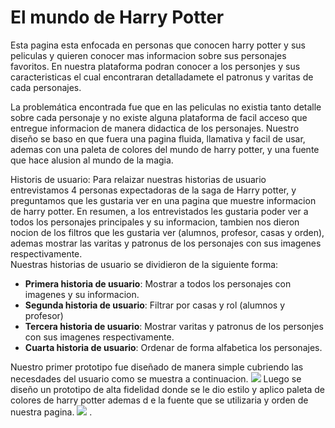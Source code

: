 # El mundo de Harry Potter 

Esta pagina esta enfocada en personas que conocen harry potter y sus peliculas y quieren conocer mas informacion sobre sus personajes favoritos. En nuestra plataforma podran conocer a los personjes y sus caracteristicas el cual encontraran detalladamete el patronus y varitas de cada personajes.

La problemática encontrada fue que en las peliculas no existia tanto detalle sobre cada personaje y no existe alguna plataforma de facil acceso que entregue informacion de manera didactica de los personajes. 
Nuestro diseño se baso en que fuera una pagina fluida, llamativa y facil de usar, ademas con una paleta de colores del mundo de harry potter, y una fuente que hace alusion al mundo de la magia. 

Historis de usuario:
Para relaizar nuestras historias de usuario entrevistamos 4 personas expectadoras de la saga de Harry potter, y preguntamos que les gustaria ver en una pagina que muestre informacion de harry potter. En resumen, a los entrevistados les gustaria poder ver a todos los personajes principales y su informacion, tambien nos dieron nocion de los filtros  que les gustaria ver (alumnos, profesor, casas y orden), ademas mostrar las varitas y patronus de los personajes con sus imagenes respectivamente.   
Nuestras historias de usuario  se dividieron de la siguiente forma:
- **Primera historia de usuario**: Mostrar a todos los personajes con imagenes y su informacion.
- **Segunda historia de usuario**: Filtrar por casas y rol (alumnos y profesor)
- **Tercera historia de usuario**: Mostrar varitas y patronus de los personjes con sus imagenes respectivamente.
- **Cuarta historia de usuario**: Ordenar de forma alfabetica los personajes.

Nuestro primer prototipo fue diseñado de manera simple cubriendo las necesdades del usuario como se muestra a continuacion.
<img src="https://i.ibb.co/LPT7Y8w/Prototipo1.png">
Luego se diseño un prototipo de alta fidelidad donde se le dio estilo y aplico paleta de colores de harry potter ademas d e la fuente que se utilizaria y orden de nuestra pagina.
<img src="https://i.ibb.co/mD7j2HY/Prototipo-Alta-Fidelidad.png" >
.
